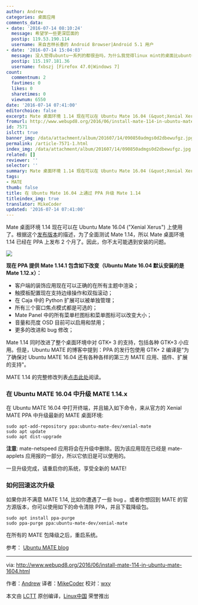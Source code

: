 ```yaml
---
author: Andrew
categories: 桌面应用
comments_data:
- date: '2016-07-14 08:10:24'
  message: 希望学一些更深层面的
  postip: 119.53.190.114
  username: 来自吉林长春的 Android Browser|Android 5.1 用户
- date: '2016-07-14 15:04:03'
  message: 没人觉得ubuntu一系列的都很丑吗，为什么我觉得linux mint的桌面比ubuntu的好看而且还流畅
  postip: 115.197.181.36
  username: fxbszj [Firefox 47.0|Windows 7]
count:
  commentnum: 2
  favtimes: 0
  likes: 0
  sharetimes: 0
  viewnum: 6550
date: '2016-07-14 07:41:00'
editorchoice: false
excerpt: Mate 桌面环境 1.14 现在可以在 Ubuntu Mate 16.04 (&quot;Xenial Xerus&quot;) 上使用了。
fromurl: http://www.webupd8.org/2016/06/install-mate-114-in-ubuntu-mate-1604.html
id: 7571
islctt: true
banner_img: /data/attachment/album/201607/14/090850admgs0d2dbewufgz.jpg
permalink: /article-7571-1.html
index_img: /data/attachment/album/201607/14/090850admgs0d2dbewufgz.jpg.thumb.jpg
related: []
reviewer: ''
selector: ''
summary: Mate 桌面环境 1.14 现在可以在 Ubuntu Mate 16.04 (&quot;Xenial Xerus&quot;) 上使用了。
tags:
- MATE
thumb: false
title: 在 Ubuntu Mate 16.04 上通过 PPA 升级 Mate 1.14
titleindex_img: true
translator: MikeCoder
updated: '2016-07-14 07:41:00'
---
```


Mate 桌面环境 1.14 现在可以在 Ubuntu Mate 16.04 ("Xenial Xerus") 上使用了。根据这个[发布版本](https://ubuntu-mate.org/blog/mate-desktop-114-for-xenial-xerus/)的描述，为了全面测试 Mate 1.14，所以 Mate 桌面环境 1.14 已经在 PPA 上发布 2 个月了。因此，你不太可能遇到安装的问题。


![](/data/attachment/album/201607/14/090850admgs0d2dbewufgz.jpg)


**现在 PPA 提供 Mate 1.14.1 包含如下改变（Ubuntu Mate 16.04 默认安装的是 Mate 1.12.x）：**


* 客户端的装饰应用现在可以正确的在所有主题中渲染；
* 触摸板配置现在支持边缘操作和双指滚动；
* 在 Caja 中的 Python 扩展可以被单独管理；
* 所有三个窗口焦点模式都是可选的；
* Mate Panel 中的所有菜单栏图标和菜单图标可以改变大小；
* 音量和亮度 OSD 目前可以启用和禁用；
* 更多的改进和 bug 修改；


Mate 1.14 同时改进了整个桌面环境中对 GTK+ 3 的支持，包括各种 GTK+3 小应用。但是，Ubuntu MATE 的博客中提到：PPA 的发行包使用 GTK+ 2 编译是“为了确保对 Ubuntu MATE 16.04 还有各种各样的第三方 MATE 应用、插件、扩展的支持"。


MATE 1.14 的完整修改列表[点击此处](http://mate-desktop.com/blog/2016-04-08-mate-1-14-released/)阅读。


### 在 Ubuntu MATE 16.04 中升级 MATE 1.14.x


在 Ubuntu MATE 16.04 中打开终端，并且输入如下命令，来从官方的 Xenial MATE PPA 中升级最新的 MATE 桌面环境:



```
sudo apt-add-repository ppa:ubuntu-mate-dev/xenial-mate
sudo apt update
sudo apt dist-upgrade

```

**注意**: mate-netspeed 应用将会在升级中删除。因为该应用现在已经是 mate-applets 应用报的一部分，所以它依旧是可以使用的。


一旦升级完成，请重启你的系统，享受全新的 MATE!


### 如何回滚这次升级


如果你并不满意 MATE 1.14, 比如你遭遇了一些 bug 。或者你想回到 MATE 的官方源版本，你可以使用如下的命令清除 PPA，并且下载降级包。



```
sudo apt install ppa-purge
sudo ppa-purge ppa:ubuntu-mate-dev/xenial-mate

```

在所有的 MATE 包降级之后，重启系统。


参考： [Ubuntu MATE blog](https://ubuntu-mate.org/blog/mate-desktop-114-for-xenial-xerus/)




---


via: <http://www.webupd8.org/2016/06/install-mate-114-in-ubuntu-mate-1604.html>


作者：[Andrew](http://www.webupd8.org/p/about.html) 译者：[MikeCoder](https://github.com/MikeCoder) 校对：[wxy](https://github.com/wxy)


本文由 [LCTT](https://github.com/LCTT/TranslateProject) 原创编译，[Linux中国](https://linux.cn/) 荣誉推出